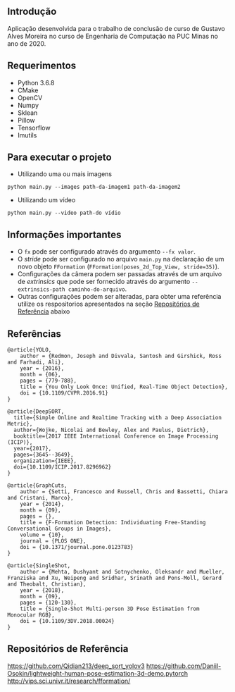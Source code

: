 ## Introdução

Aplicação desenvolvida para o trabalho de conclusão de curso de Gustavo Alves Moreira no curso de Engenharia de Computação na PUC Minas no ano de 2020.

## Requerimentos

* Python 3.6.8
* CMake
* OpenCV
* Numpy
* Sklean
* Pillow
* Tensorflow
* Imutils

## Para executar o projeto

- Utilizando uma ou mais imagens
```
python main.py --images path-da-imagem1 path-da-imagem2
```

- Utilizando um vídeo
```
python main.py --video path-do vídio
```

## Informações importantes

* O `fx` pode ser configurado através do argumento `--fx valor`.
* O *stride* pode ser configurado no arquivo `main.py` na declaração de um novo objeto `FFormation` (`FFormation(poses_2d_Top_View, stride=35)`).
* Configurações da câmera podem ser passadas através de um arquivo de *extrinsics* que pode ser fornecido através do argumento `--extrinsics-path caminho-do-arquivo`.
* Outras configurações podem ser alteradas, para obter uma referência utilize os respositorios apresentados na seção [Repositórios de Referência](#repositorio-de-referencias) abaixo

## Referências

```
@article{YOLO,
    author = {Redmon, Joseph and Divvala, Santosh and Girshick, Ross and Farhadi, Ali},
    year = {2016},
    month = {06},
    pages = {779-788},
    title = {You Only Look Once: Unified, Real-Time Object Detection},
    doi = {10.1109/CVPR.2016.91}
}
```

```
@article{DeepSORT,
  title={Simple Online and Realtime Tracking with a Deep Association Metric},
  author={Wojke, Nicolai and Bewley, Alex and Paulus, Dietrich},
  booktitle={2017 IEEE International Conference on Image Processing (ICIP)},
  year={2017},
  pages={3645--3649},
  organization={IEEE},
  doi={10.1109/ICIP.2017.8296962}
}
```

```
@article{GraphCuts,
    author = {Setti, Francesco and Russell, Chris and Bassetti, Chiara and Cristani, Marco},
    year = {2014},
    month = {09},
    pages = {},
    title = {F-Formation Detection: Individuating Free-Standing Conversational Groups in Images},
    volume = {10},
    journal = {PLOS ONE},
    doi = {10.1371/journal.pone.0123783}
}
```

```
@article{SingleShot,
    author = {Mehta, Dushyant and Sotnychenko, Oleksandr and Mueller, Franziska and Xu, Weipeng and Sridhar, Srinath and Pons-Moll, Gerard and Theobalt, Christian},
    year = {2018},
    month = {09},
    pages = {120-130},
    title = {Single-Shot Multi-person 3D Pose Estimation from Monocular RGB},
    doi = {10.1109/3DV.2018.00024}
}
```

## Repositórios de Referência <a name="repositorio-de-referencias"/>

https://github.com/Qidian213/deep_sort_yolov3
https://github.com/Daniil-Osokin/lightweight-human-pose-estimation-3d-demo.pytorch
http://vips.sci.univr.it/research/fformation/
